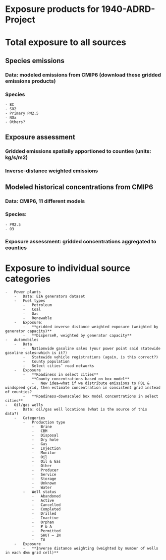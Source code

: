 Exposure products for 1940-ADRD-Project
=====

# Total exposure to all sources
## Species emissions
### Data: modeled emissions from CMIP6 (download these gridded emissions products)
### Species
    - BC
    - SO2
    - Primary PM2.5
    - NOx
    - Others?
## Exposure assessment
### Gridded emissions spatially apportioned to counties (units: kg/s/m2)
### Inverse-distance weighted emissions
## Modeled historical concentrations from CMIP6
### Data: CMIP6, 11 different models
### Species: 
    - PM2.5
    - O3
### **Exposure assessment: gridded concentrations aggregated to counties**

# Exposure to individual source categories
    -	Power plants
        -	Data: EIA generators dataset
        -	Fuel types
            -	Petroleum
            -	Coal
            -	Gas
            -	Renewable 
        -	Exposure: 
            -	**gridded inverse distance weighted exposure (weighted by generator capacity)**
            -	**DisperseR, weighted by generator capacity**
    -	Automobiles
        -	Data
            -	Nationwide gasoline sales (your power point said statewide gasoline sales—which is it?)
            -	Statewide vehicle registrations (again, is this correct?)
            -	County population
            -	Select cities’ road networks
        -	Exposure
            -	**Roadiness in select cities**
            -	**County concentrations based on box model**
                -	New idea—what if we distribute emissions to PBL & windspeed grid, then estimate concentration in consistent grid instead of counties?
            -	**Roadiness-downscaled box model concentrations in select cities**
    -	Oil/gas wells
        -	Data: oil/gas well locations (what is the source of this data?)
        -	Categories
            -	Production type
                -	Brine
                -	CBM
                -	Disposal
                -	Dry hole
                -	Gas
                -	Injection
                -	Monitor
                -	Oil
                -	Oil & Gas
                -	Other
                -	Producer
                -	Service 
                -	Storage
                -	Unknown
                -	Water 
            -	Well status
                -	Abandoned
                -	Active
                -	Cancelled
                -	Completed
                -	Drilled
                -	Inactive
                -	Orphan
                -	P & A
                -	Permitted
                -	SHUT – IN
                -	TA
        -	Exposure
            -	**Inverse distance weighting (weighted by number of wells in each 4km grid cell)**




